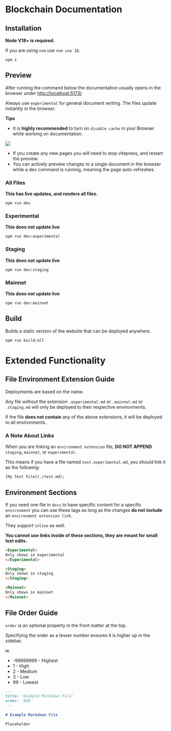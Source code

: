 # Blockchain Documentation

## Installation

**Node V18+ is required.**

If you are using `nvm` use `nvm use 18`.

```
npm i
```

## Preview

After running the command below the documentation usually opens in the browser under [http://localhost:5173/](http://localhost:5173/).

Always use `experimental` for general document writing. The files update instantly in the browser.

**Tips**

-   It is **highly recommended** to turn on `disable cache` in your Browser while working on documentation.

![](https://i.imgur.com/hWf6Xod.png)

-   If you create any new pages you will need to stop vitepress, and restart the preview.
-   You can actively preview changes to a single document in the browser while a dev command is running, meaning the page auto-refreshes.

### All Files

**This has live updates, and renders all files.**

```
npm run dev
```

### Experimental

**This does not update live**

```
npm run dev:experimental
```

### Staging

**This does not update live**

```
npm run dev:staging
```

### Mainnet

**This does not update live**

```
npm run dev:mainnet
```

## Build

Builds a static version of the website that can be deployed anywhere.

```
npm run build:all
```

# Extended Functionality

## File Environment Extension Guide

Deployments are based on the name.

Any file without the extension `.experimental.md` or `.mainnet.md` or `.staging.md` will only be deployed to their respective environments.

If the file **does not contain** any of the above extensions, it will be deployed to all environments.

### A Note About Links

When you are linking an `environment extension` file, **DO NOT APPEND** `staging`, `mainnet`, or `experimental`.

This means if you have a file named `test.experimental.md`, you should link it as the following:

```
[My Test File](./test.md);
```

## Environment Sections

If you need one file in `docs` to have specific content for a specific `environment` you can use these tags as long as the changes **do not include** an `environment extension link`.

They support `inline` as well.

**You cannot use links inside of these sections, they are meant for small text edits.**

```html
<Experimental>
Only shows in experimental
</Experimental>

<Staging>
Only shows in staging
</Staging>

<Mainnet>
Only shows in mainnet
</Mainnet>
```

## File Order Guide

`order` is an optional property in the front matter at the top.

Specifying the order as a lesser number ensures it is higher up in the sidebar.

ie.
- -99999999 - Highest
- 1 - High
- 2 - Medium
- 3 - Low
- 99 - Lowest

```md
---
title: 'Example Markdown File'
order: -999
---

# Example Markdown File

Placeholder
```